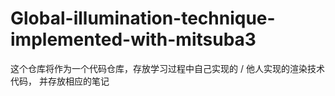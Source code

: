 # Global-illumination-technique-implemented-with-mitsuba3
这个仓库将作为一个代码仓库，存放学习过程中自己实现的 / 他人实现的渲染技术代码， 并存放相应的笔记
